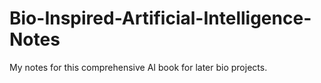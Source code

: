 # Bio-Inspired-Artificial-Intelligence-Notes
My notes for this comprehensive AI book for later bio projects.
